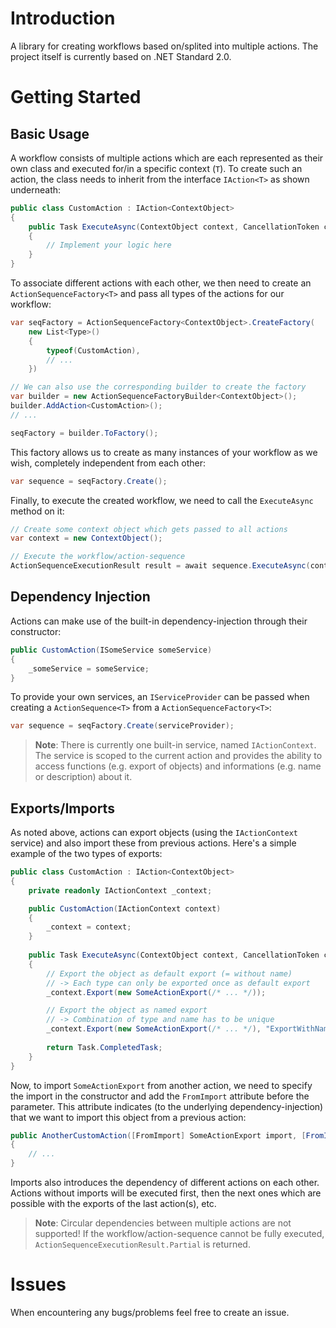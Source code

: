# Introduction
A library for creating workflows based on/splited into multiple actions. The project itself is currently based on .NET Standard 2.0.

# Getting Started

## Basic Usage
A workflow consists of multiple actions which are each represented as their own class and executed for/in a specific context (`T`). To create such an action, the class needs to inherit from the interface `IAction<T>` as shown underneath:
```csharp
public class CustomAction : IAction<ContextObject>
{
    public Task ExecuteAsync(ContextObject context, CancellationToken cancellationToken)
    {
        // Implement your logic here
    }
}
```

To associate different actions with each other, we then need to create an `ActionSequenceFactory<T>` and pass all types of the actions for our workflow:
```csharp
var seqFactory = ActionSequenceFactory<ContextObject>.CreateFactory(
    new List<Type>()
    {
        typeof(CustomAction),
        // ...
    })

// We can also use the corresponding builder to create the factory
var builder = new ActionSequenceFactoryBuilder<ContextObject>();
builder.AddAction<CustomAction>();
// ...

seqFactory = builder.ToFactory();
```

This factory allows us to create as many instances of your workflow as we wish, completely independent from each other:
```csharp
var sequence = seqFactory.Create();
```

Finally, to execute the created workflow, we need to call the `ExecuteAsync` method on it:
```csharp
// Create some context object which gets passed to all actions
var context = new ContextObject();

// Execute the workflow/action-sequence
ActionSequenceExecutionResult result = await sequence.ExecuteAsync(context, CancellationToken.None);
```

## Dependency Injection
Actions can make use of the built-in dependency-injection through their constructor:
```csharp
public CustomAction(ISomeService someService)
{
    _someService = someService;
}
```

To provide your own services, an `IServiceProvider` can be passed when creating a `ActionSequence<T>` from a `ActionSequenceFactory<T>`:
```csharp
var sequence = seqFactory.Create(serviceProvider);
```

> **Note**: There is currently one built-in service, named `IActionContext`. The service is scoped to the current action and provides the ability to access functions (e.g. export of objects) and informations (e.g. name or description) about it.

## Exports/Imports
As noted above, actions can export objects (using the `IActionContext` service) and also import these from previous actions.
Here's a simple example of the two types of exports:
```csharp
public class CustomAction : IAction<ContextObject>
{
    private readonly IActionContext _context;

    public CustomAction(IActionContext context)
    {
        _context = context;
    }
    
    public Task ExecuteAsync(ContextObject context, CancellationToken cancellationToken)
    {
        // Export the object as default export (= without name)
        // -> Each type can only be exported once as default export
        _context.Export(new SomeActionExport(/* ... */));

        // Export the object as named export
        // -> Combination of type and name has to be unique
        _context.Export(new SomeActionExport(/* ... */), "ExportWithName");
        
        return Task.CompletedTask;
    }
}
```

Now, to import `SomeActionExport` from another action, we need to specify the import in the constructor and add the `FromImport` attribute before the parameter. This attribute indicates (to the underlying dependency-injection) that we want to import this object from a previous action:
```csharp
public AnotherCustomAction([FromImport] SomeActionExport import, [FromImport("ExportWithName")] SomeActionExport namedImport)
{
    // ...
}
```
Imports also introduces the dependency of different actions on each other. Actions without imports will be executed first, then the next ones which are possible with the exports of the last action(s), etc.

> **Note**: Circular dependencies between multiple actions are not supported! If the workflow/action-sequence cannot be fully executed, `ActionSequenceExecutionResult.Partial` is returned.

# Issues
When encountering any bugs/problems feel free to create an issue.